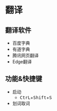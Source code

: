 # 翻译

## 翻译软件

- 百度字典
- 有道字典
- 腾讯网页翻译
- Edge翻译

## 功能&快捷键

- 启动
  - <kbd>CtrL</kbd>+<kbd>Shift</kbd>+<kbd>S</kbd>
- 划词取词

